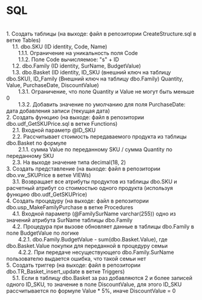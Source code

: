 # SQL
<br/>
1. Создать таблицы (на выходе: файл в репозитории CreateStructure.sql в ветке Tables)<br/>
&nbsp;&nbsp;&nbsp;&nbsp;1.1. dbo.SKU (ID identity, Code, Name)<br/>
&nbsp;&nbsp;&nbsp;&nbsp;&nbsp;&nbsp;&nbsp;&nbsp;1.1.1. Ограничение на уникальность поля Code<br/>
&nbsp;&nbsp;&nbsp;&nbsp;&nbsp;&nbsp;&nbsp;&nbsp;1.1.2. Поле Code вычисляемое: "s" + ID<br/>
&nbsp;&nbsp;&nbsp;&nbsp;1.2. dbo.Family (ID identity, SurName, BudgetValue)<br/>
&nbsp;&nbsp;&nbsp;&nbsp;1.3. dbo.Basket (ID identity, ID_SKU (внешний ключ на таблицу dbo.SKU), ID_Family (Внешний ключ на таблицу dbo.Family) Quantity, Value, PurchaseDate, DiscountValue)<br/>
&nbsp;&nbsp;&nbsp;&nbsp;&nbsp;&nbsp;&nbsp;&nbsp;1.3.1. Ограничение, что поле Quantity и Value не могут быть меньше 0<br/>
&nbsp;&nbsp;&nbsp;&nbsp;&nbsp;&nbsp;&nbsp;&nbsp;1.3.2. Добавить значение по умолчанию для поля PurchaseDate: дата добавления записи (текущая дата)<br/>
2. Создать функцию (на выходе: файл в репозитории dbo.udf_GetSKUPrice.sql в ветке Functions)<br/>
&nbsp;&nbsp;&nbsp;&nbsp;2.1. Входной параметр @ID_SKU<br/>
&nbsp;&nbsp;&nbsp;&nbsp;2.2. Рассчитывает стоимость передаваемого продукта из таблицы dbo.Basket по формуле<br/>
&nbsp;&nbsp;&nbsp;&nbsp;&nbsp;&nbsp;&nbsp;&nbsp;2.1.1. сумма Value по переданному SKU / сумма Quantity по переданному SKU<br/>
&nbsp;&nbsp;&nbsp;&nbsp;2.3. На выходе значение типа decimal(18, 2)<br/>
3. Создать представление (на выходе: файл в репозитории dbo.vw_SKUPrice в ветке VIEWs)<br/>
&nbsp;&nbsp;&nbsp;&nbsp;3.1. Возвращает все атрибуты продуктов из таблицы dbo.SKU и расчетный атрибут со стоимостью одного продукта (используя функцию dbo.udf_GetSKUPrice)<br/>
4. Создать процедуру (на выходе: файл в репозитории dbo.usp_MakeFamilyPurchase в ветке Procedures<br/>
&nbsp;&nbsp;&nbsp;&nbsp;4.1. Входной параметр (@FamilySurName varchar(255)) одно из значений атрибута SurName таблицы dbo.Family<br/>
&nbsp;&nbsp;&nbsp;&nbsp;4.2. Процедура при вызове обновляет данные в таблицы dbo.Family в поле BudgetValue по логике<br/>
&nbsp;&nbsp;&nbsp;&nbsp;&nbsp;&nbsp;&nbsp;&nbsp;4.2.1. dbo.Family.BudgetValue - sum(dbo.Basket.Value), где dbo.Basket.Value покупки для переданной в процедуру семьи<br/>
&nbsp;&nbsp;&nbsp;&nbsp;&nbsp;&nbsp;&nbsp;&nbsp;4.2.2. При передаче несуществующего dbo.Family.SurName пользователю выдается ошибка, что такой семьи нет<br/>
5. Создать триггер (на выходе: файл в репозитории dbo.TR_Basket_insert_update в ветке Triggers)<br/>
&nbsp;&nbsp;&nbsp;&nbsp;5.1. Если в таблицу dbo.Basket за раз добавляются 2 и более записей одного ID_SKU, то значение в поле DiscountValue, для этого ID_SKU рассчитывается по формуле Value * 5%, иначе DiscountValue = 0<br/>
